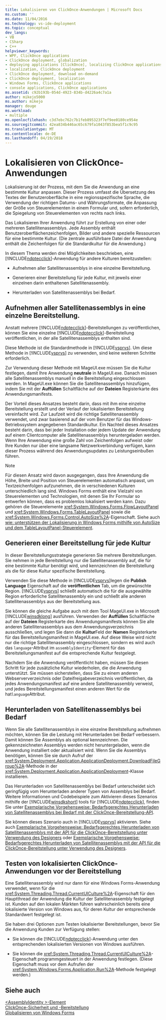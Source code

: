 ```yaml
---
title: Lokalisieren von ClickOnce-Anwendungen | Microsoft Docs
ms.custom: ''
ms.date: 11/04/2016
ms.technology: vs-ide-deployment
ms.topic: conceptual
dev_langs:
- VB
- CSharp
- C++
helpviewer_keywords:
- WPF, ClickOnce applications
- ClickOnce deployment, globalization
- deploying applications [ClickOnce], localizing ClickOnce applications
- localization, ClickOnce deployment
- ClickOnce deployment, download on-demand
- ClickOnce deployment, localization
- Windows Forms, ClickOnce applications
- console applications, ClickOnce applications
ms.assetid: c92b193b-054d-4923-834b-d4226a4c7a1a
author: mikejo5000
ms.author: mikejo
manager: douge
ms.workload:
- multiple
ms.openlocfilehash: c3d7ebc762c7b1feb895323f7ef9ee0180ce954e
ms.sourcegitcommit: 42ea834b446ac65c679fa1043f853bea5f1c9c95
ms.translationtype: MT
ms.contentlocale: de-DE
ms.lasthandoff: 04/19/2018
---
```

# <a name="localizing-clickonce-applications"></a>Lokalisieren von ClickOnce-Anwendungen
Lokalisierung ist der Prozess, mit dem Sie die Anwendung an eine bestimmte Kultur anpassen. Dieser Prozess umfasst die Übersetzung des Textes der Benutzeroberfläche in eine regionsspezifische Sprache, die Verwendung der richtigen Datums- und Währungsformate, die Anpassung der Größe von Steuerelementen in einem Formular und, sofern erforderlich, die Spiegelung von Steuerelementen von rechts nach links.  
  
 Das Lokalisieren Ihrer Anwendung führt zur Erstellung von einer oder mehreren Satellitenassemblys. Jede Assembly enthält Benutzeroberflächenzeichenfolgen, Bilder und andere spezielle Ressourcen für eine bestimmte Kultur. (Die zentrale ausführbare Datei der Anwendung enthält die Zeichenfolgen für die Standardkultur für die Anwendung.)  
  
 In diesem Thema werden drei Möglichkeiten beschrieben, eine [!INCLUDE[ndptecclick](../deployment/includes/ndptecclick_md.md)]-Anwendung für andere Kulturen bereitzustellen:  
  
-   Aufnehmen aller Satellitenassemblys in eine einzelne Bereitstellung.  
  
-   Generieren einer Bereitstellung für jede Kultur, mit jeweils einer einzelnen darin enthaltenen Satellitenassembly.  
  
-   Herunterladen von Satellitenassemblys bei Bedarf.  
  
## <a name="including-all-satellite-assemblies-in-a-deployment"></a>Aufnehmen aller Satellitenassemblys in eine einzelne Bereitstellung.  
 Anstatt mehrere [!INCLUDE[ndptecclick](../deployment/includes/ndptecclick_md.md)]-Bereitstellungen zu veröffentlichen, können Sie eine einzelne [!INCLUDE[ndptecclick](../deployment/includes/ndptecclick_md.md)]-Bereitstellung veröffentlichen, in der alle Satellitenassemblys enthalten sind.  
  
 Diese Methode ist die Standardmethode in [!INCLUDE[vsprvs](../code-quality/includes/vsprvs_md.md)]. Um diese Methode in [!INCLUDE[vsprvs](../code-quality/includes/vsprvs_md.md)] zu verwenden, sind keine weiteren Schritte erforderlich.  
  
 Zur Verwendung dieser Methode mit MageUI.exe müssen Sie die Kultur festlegen, damit Ihre Anwendung **neutrale** in MageUI.exe. Danach müssen alle Satellitenassemblys manuell in die Bereitstellung eingeschlossen werden. In MageUI.exe können Sie die Satellitenassemblys hinzufügen, indem Sie mit der **Auffüllen** Schaltfläche auf der **Dateien** Registerkarte des Anwendungsmanifests.  
  
 Der Vorteil dieses Ansatzes besteht darin, dass mit ihm eine einzelne Bereitstellung erstellt und der Verlauf der lokalisierten Bereitstellung vereinfacht wird. Zur Laufzeit wird die richtige Satellitenassembly verwendet, und zwar basierend auf der vom Benutzer für das Windows-Betriebssystem angegebenen Standardkultur. Ein Nachteil dieses Ansatzes besteht darin, dass bei jeder Installation oder jedem Update der Anwendung auf einem Clientcomputer alle Satellitenassemblys heruntergeladen werden. Wenn Ihre Anwendung eine große Zahl von Zeichenfolgen aufweist oder Ihre Kunden nur über eine langsame Netzwerkverbindung verfügen, kann dieser Prozess während des Anwendungsupdates zu Leistungseinbußen führen.  
  
> [!NOTE]
>  Für diesen Ansatz wird davon ausgegangen, dass Ihre Anwendung die Höhe, Breite und Position von Steuerelementen automatisch anpasst, um Textzeichenfolgen aufzunehmen, die in verschiedenen Kulturen unterschiedlich lang sind. Windows Forms enthält eine Vielzahl von Steuerelementen und Technologien, mit denen Sie Ihr Formular so entwerfen können, dass es problemlos lokalisiert werden kann. Dazu gehören die Steuerelemente <xref:System.Windows.Forms.FlowLayoutPanel> und <xref:System.Windows.Forms.TableLayoutPanel> sowie die <xref:System.Windows.Forms.Control.AutoSize%2A>-Eigenschaft.  Siehe auch [wie: unterstützen der Lokalisierung in Windows Forms mithilfe von AutoSize und dem TableLayoutPanel-Steuerelement](http://msdn.microsoft.com/library/1zkt8b33\(v=vs.110\)).  
  
## <a name="generate-one-deployment-for-each-culture"></a>Generieren einer Bereitstellung für jede Kultur  
 In dieser Bereitstellungsstrategie generieren Sie mehrere Bereitstellungen. Sie nehmen in jede Bereitstellung nur die Satellitenassembly auf, die für eine bestimmte Kultur benötigt wird, und kennzeichnen die Bereitstellung als die für diese Kultur spezifische Bereitstellung.  
  
 Verwenden Sie diese Methode in [!INCLUDE[vsprvs](../code-quality/includes/vsprvs_md.md)]legen die **Publish Language** Eigenschaft auf die **veröffentlichen** Tab, um die gewünschte Region. [!INCLUDE[vsprvs](../code-quality/includes/vsprvs_md.md)] schließt automatisch die für die ausgewählte Region erforderliche Satellitenassembly ein und schließt alle anderen Satellitenassemblys aus der Bereitstellung aus.  
  
 Sie können die gleiche Aufgabe auch mit dem Tool MageUI.exe in Microsoft [!INCLUDE[winsdklong](../deployment/includes/winsdklong_md.md)] ausführen. Verwenden der **Auffüllen** Schaltfläche auf der **Dateien** Registerkarte des Anwendungsmanifests können Sie alle anderen Satellitenassemblys aus dem Anwendungsverzeichnis ausschließen, und legen Sie dann die **Kultur**Feld der **Namen** Registerkarte für das Bereitstellungsmanifest in MageUI.exe. Auf diese Weise wird nicht nur die richtige Satellitenassembly eingeschlossen, sondern es wird auch das `language`-Attribut im `assemblyIdentity`-Element für das Bereitstellungsmanifest auf die entsprechende Kultur festgelegt.  
  
 Nachdem Sie die Anwendung veröffentlicht haben, müssen Sie diesen Schritt für jede zusätzliche Kultur wiederholen, die die Anwendung unterstützt. Sie müssen sicherstellen, dass Sie zu einem anderen Webserververzeichnis oder Dateifreigabeverzeichnis veröffentlichen, da jedes Anwendungsmanifest auf eine andere Satellitenassembly verweist, und jedes Bereitstellungsmanifest einen anderen Wert für die hat`language`Attribut.  
  
## <a name="downloading-satellite-assemblies-on-demand"></a>Herunterladen von Satellitenassemblys bei Bedarf  
 Wenn Sie alle Satellitenassemblys in eine einzelne Bereitstellung aufnehmen möchten, können Sie die Leistung mit Herunterladen bei Bedarf verbessern. Damit können Sie Assemblys als optional kennzeichnen. Die gekennzeichneten Assemblys werden nicht heruntergeladen, wenn die Anwendung installiert oder aktualisiert wird. Wenn Sie die Assemblys benötigen, können Sie sie durch Aufruf der <xref:System.Deployment.Application.ApplicationDeployment.DownloadFileGroup%2A>-Methode in der <xref:System.Deployment.Application.ApplicationDeployment>-Klasse installieren.  
  
 Das Herunterladen von Satellitenassemblys bei Bedarf unterscheidet sich geringfügig vom Herunterladen anderer Typen von Assemblys bei Bedarf. Weitere Informationen und Codebeispiele zum Aktivieren dieses Szenarios mithilfe der [!INCLUDE[winsdkshort](../debugger/debug-interface-access/includes/winsdkshort_md.md)] tools für [!INCLUDE[ndptecclick](../deployment/includes/ndptecclick_md.md)], finden Sie unter [Exemplarische Vorgehensweise: Bedarfsgerechtes Herunterladen von Satellitenassemblys bei Bedarf mit der ClickOnce-Bereitstellung-API](../deployment/walkthrough-downloading-satellite-assemblies-on-demand-with-the-clickonce-deployment-api.md).  
  
 Sie können dieses Szenario auch in [!INCLUDE[vsprvs](../code-quality/includes/vsprvs_md.md)] aktivieren.  Siehe auch [Exemplarische Vorgehensweise: Bedarfsgerechtes Herunterladen von Satellitenassemblys mit der API für die ClickOnce-Bereitstellung unter Verwendung des Designers](http://msdn.microsoft.com/library/ms366788\(v=vs.110\)) oder [Exemplarische Vorgehensweise: Bedarfsgerechtes Herunterladen von Satellitenassemblys mit der API für die ClickOnce-Bereitstellung unter Verwendung des Designers](http://msdn.microsoft.com/library/ms366788\(v=vs.120\)).  
  
## <a name="testing-localized-clickonce-applications-before-deployment"></a>Testen von lokalisierten ClickOnce-Anwendungen vor der Bereitstellung  
 Eine Satellitenassembly wird nur dann für eine Windows Forms-Anwendung verwendet, wenn für die <xref:System.Threading.Thread.CurrentUICulture%2A>-Eigenschaft für den Hauptthread der Anwendung die Kultur der Satellitenassembly festgelegt ist. Kunden auf den lokalen Märkten führen wahrscheinlich bereits eine lokalisierte Version von Windows aus, für deren Kultur der entsprechende Standardwert festgelegt ist.  
  
 Sie haben drei Optionen zum Testen lokalisierter Bereitstellungen, bevor Sie die Anwendung Kunden zur Verfügung stellen:  
  
-   Sie können die [!INCLUDE[ndptecclick](../deployment/includes/ndptecclick_md.md)]-Anwendung unter den entsprechenden lokalisierten Versionen von Windows ausführen.  
  
-   Sie können die <xref:System.Threading.Thread.CurrentUICulture%2A>-Eigenschaft programmgesteuert in der Anwendung festlegen. (Diese Eigenschaft muss vor dem Aufrufen der <xref:System.Windows.Forms.Application.Run%2A>-Methode festgelegt werden.)  
  
## <a name="see-also"></a>Siehe auch  
 [\<AssemblyIdentity >-Element](../deployment/assemblyidentity-element-clickonce-deployment.md)   
 [ClickOnce-Sicherheit und -Bereitstellung](../deployment/clickonce-security-and-deployment.md)   
 [Globalisieren von Windows Forms](/dotnet/framework/winforms/advanced/globalizing-windows-forms)